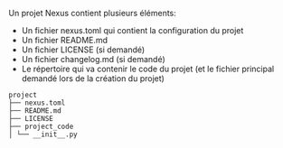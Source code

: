 
Un projet Nexus contient plusieurs éléments:
- Un fichier nexus.toml qui contient la configuration du projet
- Un fichier README.md
- Un fichier LICENSE (si demandé)
- Un fichier changelog.md (si demandé)
- Le répertoire qui va contenir le code du projet (et le fichier principal demandé lors de la création du projet)

```console
project 
├── nexus.toml 
├── README.md 
├── LICENSE
├── project_code 
│ └── __init__.py 

```

